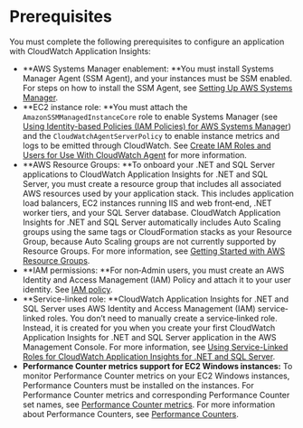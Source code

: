 # Prerequisites<a name="appinsights-prereqs"></a>

You must complete the following prerequisites to configure an application with CloudWatch Application Insights:
+ **AWS Systems Manager enablement: **You must install Systems Manager Agent \(SSM Agent\), and your instances must be SSM enabled\. For steps on how to install the SSM Agent, see [Setting Up AWS Systems Manager](https://docs.aws.amazon.com/systems-manager/latest/userguide/systems-manager-setting-up.html)\.
+ **EC2 instance role: **You must attach the `AmazonSSMManagedInstanceCore` role to enable Systems Manager \(see [Using Identity\-based Policies \(IAM Policies\) for AWS Systems Manager](https://docs.aws.amazon.com/systems-manager/latest/userguide/auth-and-access-control-iam-identity-based-access-control.html)\) and the `CloudWatchAgentServerPolicy` to enable instance metrics and logs to be emitted through CloudWatch\. See [Create IAM Roles and Users for Use With CloudWatch Agent](https://docs.aws.amazon.com/AmazonCloudWatch/latest/monitoring/create-iam-roles-for-cloudwatch-agent.html) for more information\.
+ **AWS Resource Groups: **To onboard your \.NET and SQL Server applications to CloudWatch Application Insights for \.NET and SQL Server, you must create a resource group that includes all associated AWS resources used by your application stack\. This includes application load balancers, EC2 instances running IIS and web front‐end, \.NET worker tiers, and your SQL Server database\. CloudWatch Application Insights for \.NET and SQL Server automatically includes Auto Scaling groups using the same tags or CloudFormation stacks as your Resource Group, because Auto Scaling groups are not currently supported by Resource Groups\. For more information, see [Getting Started with AWS Resource Groups](https://docs.aws.amazon.com/ARG/latest/userguide/gettingstarted.html)\.
+ **IAM permissions: **For non‐Admin users, you must create an AWS Identity and Access Management \(IAM\) Policy and attach it to your user identity\. See [IAM policy](appinsights-iam.md)\.
+ **Service\-linked role: **CloudWatch Application Insights for \.NET and SQL Server uses AWS Identity and Access Management \(IAM\) service‐linked roles\. You don’t need to manually create a service‐linked role\. Instead, it is created for you when you create your first CloudWatch Application Insights for \.NET and SQL Server application in the AWS Management Console\. For more information, see [Using Service\-Linked Roles for CloudWatch Application Insights for \.NET and SQL Server](CHAP_using-service-linked-roles-appinsights.md)\.
+ **Performance Counter metrics support for EC2 Windows instances:** To monitor Performance Counter metrics on your EC2 Windows instances, Performance Counters must be installed on the instances\. For Performance Counter metrics and corresponding Performance Counter set names, see [Performance Counter metrics](appinsights-logs-and-metrics.md#application-insights-performance-counter)\. For more information about Performance Counters, see [Performance Counters](https://docs.microsoft.com/en-us/windows/win32/perfctrs/performance-counters-portal)\.